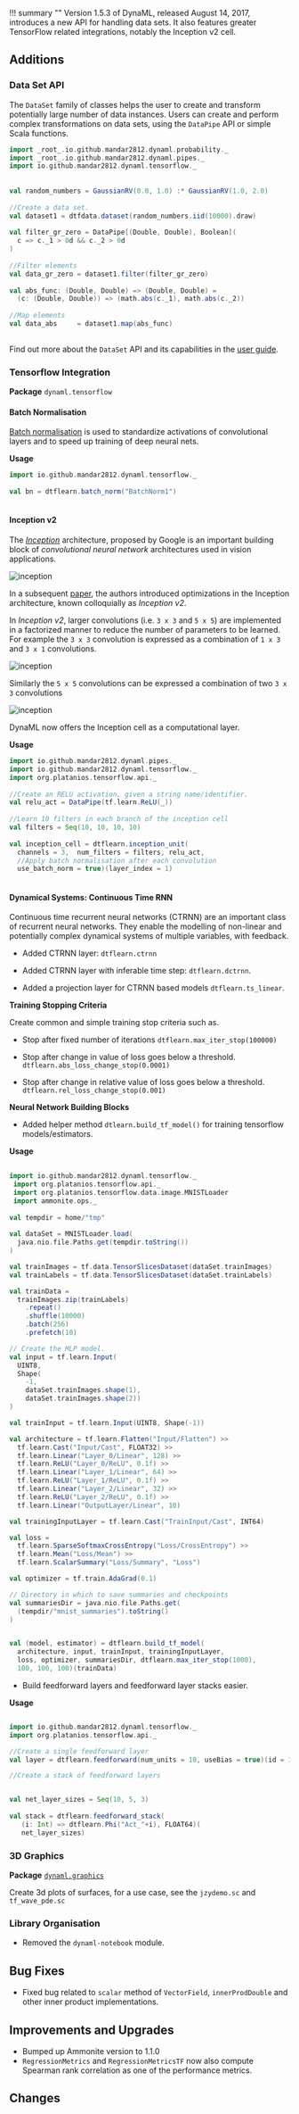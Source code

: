 !!! summary ""
    Version 1.5.3 of DynaML, released August 14, 2017, introduces a new API for handling data sets. It also
    features greater TensorFlow related integrations, notably the Inception v2 cell.


## Additions

### Data Set API

The `DataSet` family of classes helps the user to create and transform potentially large number of data instances. 
Users can create and perform complex transformations on data sets, using the `DataPipe` API or simple Scala functions.
 
```scala
import _root_.io.github.mandar2812.dynaml.probability._
import _root_.io.github.mandar2812.dynaml.pipes._
import io.github.mandar2812.dynaml.tensorflow._
 
 
val random_numbers = GaussianRV(0.0, 1.0) :* GaussianRV(1.0, 2.0) 
 
//Create a data set.
val dataset1 = dtfdata.dataset(random_numbers.iid(10000).draw) 
 
val filter_gr_zero = DataPipe[(Double, Double), Boolean](
  c => c._1 > 0d && c._2 > 0d
)
 
//Filter elements
val data_gr_zero = dataset1.filter(filter_gr_zero)
 
val abs_func: (Double, Double) => (Double, Double) = 
  (c: (Double, Double)) => (math.abs(c._1), math.abs(c._2))
 
//Map elements
val data_abs     = dataset1.map(abs_func)
 
```
 
Find out more about the `DataSet` API and its capabilities in the [user guide](/core/core_dtfdata.md).

### Tensorflow Integration
 
**Package** `dynaml.tensorflow` 
 
#### Batch Normalisation
 
[Batch normalisation](https://arxiv.org/abs/1502.03167) is used to standardize activations of convolutional layers and 
to speed up training of deep neural nets.
 
**Usage**
 
```scala
import io.github.mandar2812.dynaml.tensorflow._
  
val bn = dtflearn.batch_norm("BatchNorm1")
 
```
 
 
#### Inception v2
 
The [_Inception_](https://www.cs.unc.edu/~wliu/papers/GoogLeNet.pdf) architecture, proposed by Google is an important 
building block of _convolutional neural network_ architectures used in vision applications.
 
![inception](/images/inception.png)
 
In a subsequent [paper](https://arxiv.org/pdf/1512.00567.pdf), the authors introduced optimizations in the Inception 
architecture, known colloquially as _Inception v2_.
 
In _Inception v2_, larger convolutions (i.e. `3 x 3` and `5 x 5`) are implemented in a factorized manner 
to reduce the number of parameters to be learned. For example the `3 x 3` convolution is expressed as a 
combination of `1 x 3` and `3 x 1` convolutions.
 
![inception](/images/conv-fact.png)
 
Similarly the `5 x 5` convolutions can be expressed a combination of two `3 x 3` convolutions
 
![inception](/images/conv-fact2.png)

DynaML now offers the Inception cell as a computational layer. 
 
**Usage**
 
```scala
import io.github.mandar2812.dynaml.pipes._
import io.github.mandar2812.dynaml.tensorflow._
import org.platanios.tensorflow.api._
 
//Create an RELU activation, given a string name/identifier.
val relu_act = DataPipe(tf.learn.ReLU(_))
 
//Learn 10 filters in each branch of the inception cell
val filters = Seq(10, 10, 10, 10)
 
val inception_cell = dtflearn.inception_unit(
  channels = 3,  num_filters = filters, relu_act,
  //Apply batch normalisation after each convolution
  use_batch_norm = true)(layer_index = 1)
 
```

#### Dynamical Systems: Continuous Time RNN
 
Continuous time recurrent neural networks (CTRNN) are an important class of recurrent neural networks. They enable 
the modelling of non-linear and potentially complex dynamical systems of multiple variables, with feedback.
 
 - Added CTRNN layer: `dtflearn.ctrnn`
  
 - Added CTRNN layer with inferable time step: `dtflearn.dctrnn`.
  
 - Added a projection layer for CTRNN based models `dtflearn.ts_linear`.
 
  

**Training Stopping Criteria**
 
Create common and simple training stop criteria such as.
 
 - Stop after fixed number of iterations `dtflearn.max_iter_stop(100000)`

 - Stop after change in value of loss goes below a threshold. `dtflearn.abs_loss_change_stop(0.0001)`

 - Stop after change in relative value of loss goes below a threshold. `dtflearn.rel_loss_change_stop(0.001)`


**Neural Network Building Blocks** 
  
 - Added helper method ```dtlearn.build_tf_model()``` for training tensorflow models/estimators.

**Usage**

```scala
 
import io.github.mandar2812.dynaml.tensorflow._
 import org.platanios.tensorflow.api._
 import org.platanios.tensorflow.data.image.MNISTLoader
 import ammonite.ops._
 
val tempdir = home/"tmp"
 
val dataSet = MNISTLoader.load(
  java.nio.file.Paths.get(tempdir.toString())
)

val trainImages = tf.data.TensorSlicesDataset(dataSet.trainImages)
val trainLabels = tf.data.TensorSlicesDataset(dataSet.trainLabels)

val trainData =
  trainImages.zip(trainLabels)
    .repeat()
    .shuffle(10000)
    .batch(256)
    .prefetch(10)

// Create the MLP model.
val input = tf.learn.Input(
  UINT8, 
  Shape(
    -1, 
    dataSet.trainImages.shape(1), 
    dataSet.trainImages.shape(2))
)

val trainInput = tf.learn.Input(UINT8, Shape(-1))

val architecture = tf.learn.Flatten("Input/Flatten") >> 
  tf.learn.Cast("Input/Cast", FLOAT32) >>
  tf.learn.Linear("Layer_0/Linear", 128) >>  
  tf.learn.ReLU("Layer_0/ReLU", 0.1f) >>
  tf.learn.Linear("Layer_1/Linear", 64) >>
  tf.learn.ReLU("Layer_1/ReLU", 0.1f) >>
  tf.learn.Linear("Layer_2/Linear", 32) >>
  tf.learn.ReLU("Layer_2/ReLU", 0.1f) >>
  tf.learn.Linear("OutputLayer/Linear", 10)

val trainingInputLayer = tf.learn.Cast("TrainInput/Cast", INT64)

val loss =
  tf.learn.SparseSoftmaxCrossEntropy("Loss/CrossEntropy") >>
  tf.learn.Mean("Loss/Mean") >>
  tf.learn.ScalarSummary("Loss/Summary", "Loss")

val optimizer = tf.train.AdaGrad(0.1)

// Directory in which to save summaries and checkpoints
val summariesDir = java.nio.file.Paths.get(
  (tempdir/"mnist_summaries").toString()
)


val (model, estimator) = dtflearn.build_tf_model(
  architecture, input, trainInput, trainingInputLayer,
  loss, optimizer, summariesDir, dtflearn.max_iter_stop(1000),
  100, 100, 100)(trainData)

```

- Build feedforward layers and feedforward layer stacks easier.

**Usage**

```scala

import io.github.mandar2812.dynaml.tensorflow._
import org.platanios.tensorflow.api._

//Create a single feedforward layer
val layer = dtflearn.feedforward(num_units = 10, useBias = true)(id = 1)

//Create a stack of feedforward layers


val net_layer_sizes = Seq(10, 5, 3)
 
val stack = dtflearn.feedforward_stack(
   (i: Int) => dtflearn.Phi("Act_"+i), FLOAT64)(
   net_layer_sizes)

```



### 3D Graphics 

**Package** [`dynaml.graphics`](https://github.com/transcendent-ai-labs/DynaML/blob/master/dynaml-core/src/main/scala-2.11/io/github/mandar2812/dynaml/graphics/plot3d/package.scala)

Create 3d plots of surfaces, for a use case, see the `jzydemo.sc` and `tf_wave_pde.sc`


### Library Organisation
 
 - Removed the `dynaml-notebook` module.
 
## Bug Fixes

 - Fixed bug related to `scalar` method of `VectorField`, `innerProdDouble` and other inner product implementations.

## Improvements and Upgrades

 - Bumped up Ammonite version to 1.1.0
 - `RegressionMetrics` and `RegressionMetricsTF` now also compute Spearman rank correlation as
    one of the performance metrics.

 
## Changes

